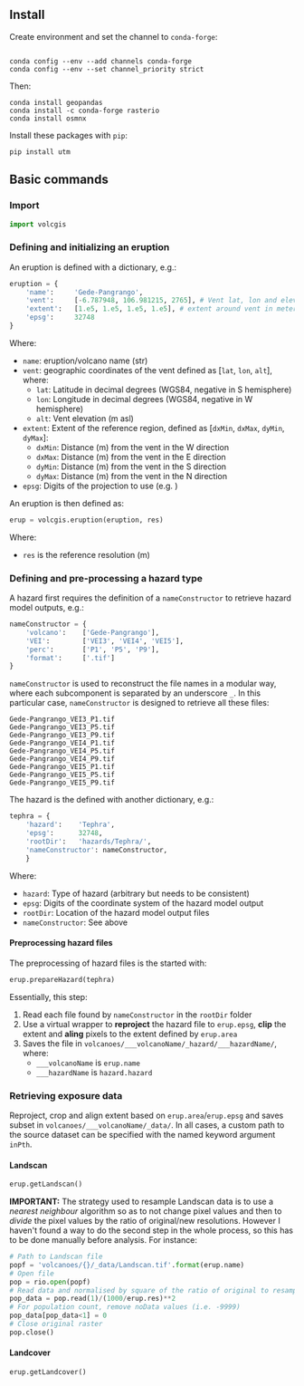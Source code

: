 
## Install

Create environment and set the channel to `conda-forge`:

```

conda config --env --add channels conda-forge
conda config --env --set channel_priority strict
```

Then:
```
conda install geopandas
conda install -c conda-forge rasterio
conda install osmnx
```

Install these packages with `pip`:
```
pip install utm
```

## Basic commands

### Import
```python
import volcgis
```

### Defining and initializing an eruption

An eruption is defined with a dictionary, e.g.:

```python
eruption = {
    'name':     'Gede-Pangrango',
    'vent':     [-6.787948, 106.981215, 2765], # Vent lat, lon and elevation
    'extent':   [1.e5, 1.e5, 1.e5, 1.e5], # extent around vent in meters, [minx maxx miny maxy]
    'epsg':     32748
}
```

Where:
- `name`: eruption/volcano name (str)
- `vent`: geographic coordinates of the vent defined as [`lat`, `lon`, `alt`], where:
  - `lat`: Latitude in decimal degrees (WGS84, negative in S hemisphere)
  - `lon`: Longitude in decimal degrees (WGS84, negative in W hemisphere)
  - `alt`: Vent elevation (m asl)
- `extent`: Extent of the reference region, defined as [`dxMin`, `dxMax`, `dyMin`, `dyMax`]:
  - `dxMin`: Distance (m) from the vent in the W direction
  - `dxMax`: Distance (m) from the vent in the E direction 
  - `dyMin`: Distance (m) from the vent in the S direction 
  - `dyMax`: Distance (m) from the vent in the N direction 
- `epsg`: Digits of the projection to use (e.g. )

An eruption is then defined as:

```python
erup = volcgis.eruption(eruption, res)
```

Where:
- `res` is the reference resolution (m)

### Defining and pre-processing a hazard type

A hazard first requires the definition of a `nameConstructor` to retrieve hazard model outputs, e.g.:

```python
nameConstructor = {
    'volcano':    ['Gede-Pangrango'],
    'VEI':        ['VEI3', 'VEI4', 'VEI5'],
    'perc':       ['P1', 'P5', 'P9'],
    'format':     ['.tif']
}
```

`nameConstructor` is used to reconstruct the file names in a modular way, where each subcomponent is separated by an underscore `_`. In this particular case, `nameConstructor` is designed to retrieve all these files:

```
Gede-Pangrango_VEI3_P1.tif
Gede-Pangrango_VEI3_P5.tif
Gede-Pangrango_VEI3_P9.tif
Gede-Pangrango_VEI4_P1.tif
Gede-Pangrango_VEI4_P5.tif
Gede-Pangrango_VEI4_P9.tif
Gede-Pangrango_VEI5_P1.tif
Gede-Pangrango_VEI5_P5.tif
Gede-Pangrango_VEI5_P9.tif
```

The hazard is the defined with another dictionary, e.g.:

```python
tephra = {
    'hazard':    'Tephra',
    'epsg':      32748,
    'rootDir':   'hazards/Tephra/',
    'nameConstructor': nameConstructor,
    }
```

Where:
- `hazard`: Type of hazard (arbitrary but needs to be consistent)
- `epsg`: Digits of the coordinate system of the hazard model output
- `rootDir`: Location of the hazard model output files
- `nameConstructor`: See above

#### Preprocessing hazard files

The preprocessing of hazard files is the started with:

```python
erup.prepareHazard(tephra)
```

Essentially, this step:
1. Read each file found by `nameConstructor` in the `rootDir` folder
2. Use a virtual wrapper to **reproject** the hazard file to `erup.epsg`, **clip** the extent and **aling** pixels to the extent defined by `erup.area`
3. Saves the file in `volcanoes/___volcanoName/_hazard/___hazardName/`, where:
    - `___volcanoName` is `erup.name`
    - `___hazardName` is `hazard.hazard`

### Retrieving exposure data
Reproject, crop and align extent based on `erup.area`/`erup.epsg` and saves subset in `volcanoes/___volcanoName/_data/`. In all cases, a custom path to the source dataset can be specified with the named keyword argument `inPth`.

#### Landscan

```python
erup.getLandscan()
```

**IMPORTANT:** The strategy used to resample Landscan data is to use a *nearest neighbour* algorithm so as to not change pixel values and then to *divide* the pixel values by the ratio of original/new resolutions. However I haven't found a way to do the second step in the whole process, so this has to be done manually before analysis. For instance:

```python
# Path to Landscan file
popf = 'volcanoes/{}/_data/Landscan.tif'.format(erup.name)
# Open file
pop = rio.open(popf)
# Read data and normalised by square of the ratio of original to resample resolutions
pop_data = pop.read(1)/(1000/erup.res)**2
# For population count, remove noData values (i.e. -9999)
pop_data[pop_data<1] = 0
# Close original raster
pop.close()
```

#### Landcover

```python
erup.getLandcover()
```

